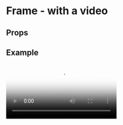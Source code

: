 <script lang="ts">
	import Frame from '$lib/Frame/index.svelte';
	import Stack from '$lib/Stack/index.svelte';
	import SqueezeContainer from '$lib/SqueezeContainer/index.svelte';
	import PropNumber from '$lib/PropNumber/index.svelte';

	let frameRatioHeight: number = 9;
	let frameRatioWidth: number = 16;
</script>

# Frame - with a video

## Props

<PropNumber name="frameRatioHeight" bind:value={frameRatioHeight} min={0} max={16} />
<PropNumber name="frameRatioWidth" bind:value={frameRatioWidth} min={0} max={16} />

## Example

<SqueezeContainer>
	<Frame {frameRatioHeight} {frameRatioWidth}>
		<!-- svelte-ignore a11y-media-has-caption -->
		<video poster="/video/video.jpg" playsinline={true} autoplay={true} loop={true}>
			<source src="/video/video.webm" type="video/webm" />
			<source src="/video/video.mp4" type="video/mp4" />
		</video>
	</Frame>
</SqueezeContainer>
